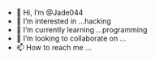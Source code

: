 - 👋 Hi, I’m @Jade044
- 👀 I’m interested in ...hacking
- 🌱 I’m currently learning ...programming
- 💞️ I’m looking to collaborate on ...
- 📫 How to reach me ...

<!---
Jade044/Jade044 is a ✨ special ✨ repository because its `README.md` (this file) appears on your GitHub profile.
You can click the Preview link to take a look at your changes.
--->
